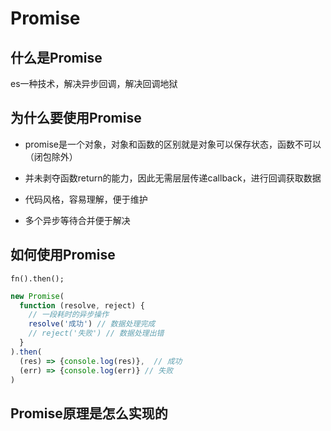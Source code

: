 # Promise

## 什么是Promise

es一种技术，解决异步回调，解决回调地狱

## 为什么要使用Promise

* promise是一个对象，对象和函数的区别就是对象可以保存状态，函数不可以（闭包除外）

* 并未剥夺函数return的能力，因此无需层层传递callback，进行回调获取数据

* 代码风格，容易理解，便于维护

* 多个异步等待合并便于解决

## 如何使用Promise

`fn().then();`

```js
new Promise(
  function (resolve, reject) {
    // 一段耗时的异步操作
    resolve('成功') // 数据处理完成
    // reject('失败') // 数据处理出错
  }
).then(
  (res) => {console.log(res)},  // 成功
  (err) => {console.log(err)} // 失败
)
```

## Promise原理是怎么实现的



